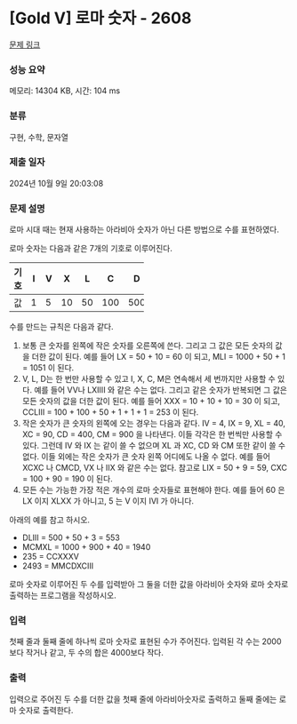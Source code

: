 # [Gold V] 로마 숫자 - 2608 

[문제 링크](https://www.acmicpc.net/problem/2608) 

### 성능 요약

메모리: 14304 KB, 시간: 104 ms

### 분류

구현, 수학, 문자열

### 제출 일자

2024년 10월 9일 20:03:08

### 문제 설명

<p>로마 시대 때는 현재 사용하는 아라비아 숫자가 아닌 다른 방법으로 수를 표현하였다.</p>

<p>로마 숫자는 다음과 같은 7개의 기호로 이루어진다.</p>

<table class="table table-bordered" style="width:48%">
	<thead>
		<tr>
			<th style="width:6%">기호</th>
			<th style="width:6%">I</th>
			<th style="width:6%">V</th>
			<th style="width:6%">X</th>
			<th style="width:6%">L</th>
			<th style="width:6%">C</th>
			<th style="width:6%">D</th>
			<th style="width:6%">M</th>
		</tr>
	</thead>
	<tbody>
		<tr>
			<td>값</td>
			<td>1</td>
			<td>5</td>
			<td>10</td>
			<td>50</td>
			<td>100</td>
			<td>500</td>
			<td>1000</td>
		</tr>
	</tbody>
</table>

<p>수를 만드는 규칙은 다음과 같다.</p>

<ol>
	<li>보통 큰 숫자를 왼쪽에 작은 숫자를 오른쪽에 쓴다. 그리고 그 값은 모든 숫자의 값을 더한 값이 된다. 예를 들어 LX = 50 + 10 = 60 이 되고, MLI = 1000 + 50 + 1 = 1051 이 된다.</li>
	<li>V, L, D는 한 번만 사용할 수 있고 I, X, C, M은 연속해서 세 번까지만 사용할 수 있다. 예를 들어 VV나 LXIIII 와 같은 수는 없다. 그리고 같은 숫자가 반복되면 그 값은 모든 숫자의 값을 더한 값이 된다. 예를 들어 XXX = 10 + 10 + 10 = 30 이 되고, CCLIII = 100 + 100 + 50 + 1 + 1 + 1 = 253 이 된다.</li>
	<li>작은 숫자가 큰 숫자의 왼쪽에 오는 경우는 다음과 같다. IV = 4, IX = 9, XL = 40, XC = 90, CD = 400, CM = 900 을 나타낸다. 이들 각각은 한 번씩만 사용할 수 있다. 그런데 IV 와 IX 는 같이 쓸 수 없으며 XL 과 XC, CD 와 CM 또한 같이 쓸 수 없다. 이들 외에는 작은 숫자가 큰 숫자 왼쪽 어디에도 나올 수 없다. 예를 들어 XCXC 나 CMCD, VX 나 IIX 와 같은 수는 없다. 참고로 LIX = 50 + 9 = 59, CXC = 100 + 90 = 190 이 된다.</li>
	<li>모든 수는 가능한 가장 적은 개수의 로마 숫자들로 표현해야 한다. 예를 들어 60 은 LX 이지 XLXX 가 아니고, 5 는 V 이지 IVI 가 아니다.</li>
</ol>

<p>아래의 예를 참고 하시오.</p>

<ul>
	<li>DLIII = 500 + 50 + 3 = 553</li>
	<li>MCMXL = 1000 + 900 + 40 = 1940</li>
	<li>235 = CCXXXV</li>
	<li>2493 = MMCDXCIII</li>
</ul>

<p>로마 숫자로 이루어진 두 수를 입력받아 그 둘을 더한 값을 아라비아 숫자와 로마 숫자로 출력하는 프로그램을 작성하시오.</p>

### 입력 

 <p>첫째 줄과 둘째 줄에 하나씩 로마 숫자로 표현된 수가 주어진다. 입력된 각 수는 2000 보다 작거나 같고, 두 수의 합은 4000보다 작다.</p>

### 출력 

 <p>입력으로 주어진 두 수를 더한 값을 첫째 줄에 아라비아숫자로 출력하고 둘째 줄에는 로마 숫자로 출력한다.</p>

